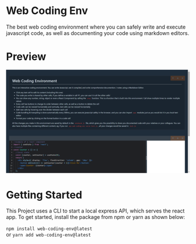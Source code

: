 # Web Coding Env
The best web coding environment where you can safely write and execute javascript code, as well as documenting your code using markdown editors.
# Preview
![](./public/images/preview.png)
# Getting Started
This Project uses a CLI to start a local express API, which serves the react app. To get started, install the package from npm or yarn as shown below:

`npm install web-coding-env@latest`
<br />
or
`yarn add web-coding-env@latest`
